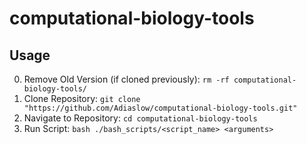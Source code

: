 # computational-biology-tools
## Usage
0. Remove Old Version (if cloned previously): `rm -rf computational-biology-tools/`
1. Clone Repository: `git clone "https://github.com/Adiaslow/computational-biology-tools.git"`
2. Navigate to Repository: `cd computational-biology-tools`
3. Run Script: `bash ./bash_scripts/<script_name> <arguments>`
